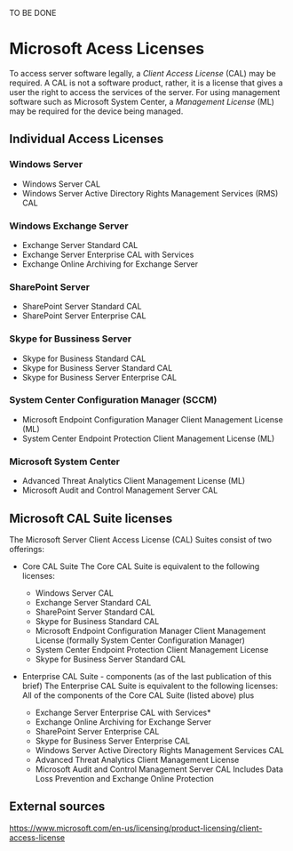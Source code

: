 TO BE DONE

# Microsoft Acess Licenses
To access server software legally, a *Client Access License* (CAL) may be required. A CAL is not a software product, rather, it is a license that gives a user the right to access the services of the server.
For using management software such as Microsoft System Center, a *Management License* (ML) may be required for the device being managed.

## Individual Access Licenses

### Windows Server
  - Windows Server CAL
  - Windows Server Active Directory Rights Management Services (RMS) CAL
### Windows Exchange Server
  - Exchange Server Standard CAL
  - Exchange Server Enterprise CAL with Services
  - Exchange Online Archiving for Exchange Server
### SharePoint Server
  - SharePoint Server Standard CAL
  - SharePoint Server Enterprise CAL
### Skype for Bussiness Server
  - Skype for Business Standard CAL
  - Skype for Business Server Standard CAL
  - Skype for Business Server Enterprise CAL
### System Center Configuration Manager (SCCM)
  - Microsoft Endpoint Configuration Manager Client Management License (ML)
  - System Center Endpoint Protection Client Management License (ML)

### Microsoft System Center
  - Advanced Threat Analytics Client Management License (ML)
  - Microsoft Audit and Control Management Server CAL

## Microsoft CAL Suite licenses
The Microsoft Server Client Access License (CAL) Suites consist of two offerings: 
- Core CAL Suite
The Core CAL Suite is equivalent to the following licenses:
  - Windows Server CAL
  - Exchange Server Standard CAL
  - SharePoint Server Standard CAL
  - Skype for Business Standard CAL
  - Microsoft Endpoint Configuration Manager Client Management License (formally System Center Configuration Manager)
  - System Center Endpoint Protection Client Management License
  - Skype for Business Server Standard CAL

- Enterprise CAL Suite - components (as of the last publication of this brief)
The Enterprise CAL Suite is equivalent to the following licenses:
All of the components of the Core CAL Suite (listed above) plus
  - Exchange Server Enterprise CAL with Services*
  - Exchange Online Archiving for Exchange Server
  - SharePoint Server Enterprise CAL
  - Skype for Business Server Enterprise CAL
  - Windows Server Active Directory Rights Management Services CAL
  - Advanced Threat Analytics Client Management License
  - Microsoft Audit and Control Management Server CAL
Includes Data Loss Prevention and Exchange Online Protection

## External sources
https://www.microsoft.com/en-us/licensing/product-licensing/client-access-license

